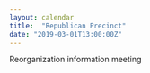 ```yaml
---
layout: calendar
title:  "Republican Precinct"
date: "2019-03-01T13:00:00Z"
---
```


Reorganization information meeting